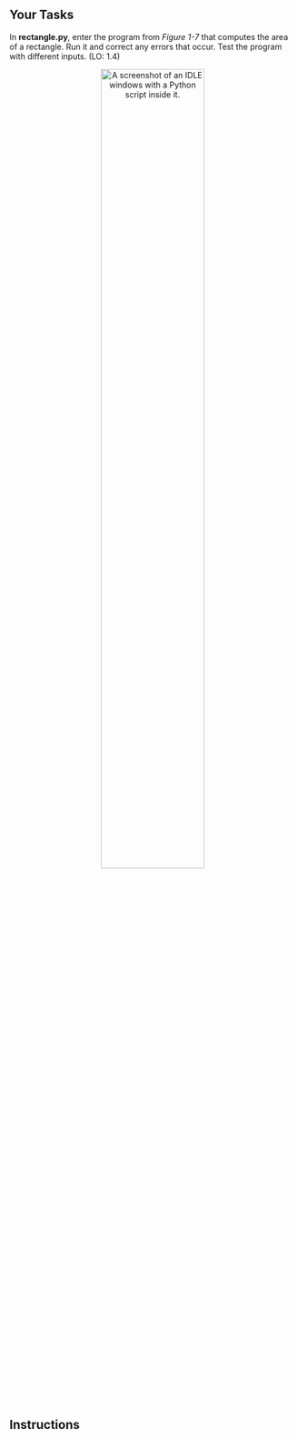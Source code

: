 ## Your Tasks

In **rectangle.py**, enter the program from _Figure 1-7_ that computes the area of a rectangle. Run it and correct any errors that occur. Test the program with different inputs. (LO: 1.4)

<p align="center">
<img src="C:\Users\troy\Documents\GitHub\9780357881019-fundamentals-of-python-3e\chapter1\ex02\assets\1.7.png" width="60%" alt="A screenshot of an IDLE windows with a Python script inside it."/>
</p>

## Instructions
